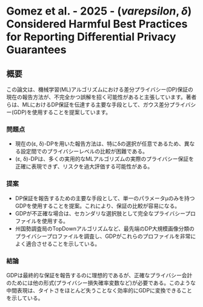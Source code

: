 
# Gomez et al. - 2025 - $(varepsilon, δ)$ Considered Harmful Best Practices for Reporting Differential Privacy Guarantees

## 概要

この論文は、機械学習(ML)アルゴリズムにおける差分プライバシー(DP)保証の現在の報告方法が、不完全かつ誤解を招く可能性があると主張しています。著者らは、MLにおけるDP保証を伝達する主要な手段として、ガウス差分プライバシー(GDP)を使用することを提案しています。

### 問題点

- 現在の(ε, δ)-DPを用いた報告方法は、特にδの選択が任意であるため、異なる設定間でのプライバシーレベルの比較が困難である。
- (ε, δ)-DPは、多くの実用的なMLアルゴリズムの実際のプライバシー保証を正確に表現できず、リスクを過大評価する可能性がある。

### 提案

- DP保証を報告するための主要な手段として、単一のパラメータμのみを持つGDPを使用することを提案。これにより、保証の比較が容易になる。
- GDPが不正確な場合は、セカンダリな選択肢として完全なプライバシープロファイルを使用する。
- 州国勢調査局のTopDownアルゴリズムなど、最先端のDP大規模画像分類のプライバシープロファイルを調査し、GDPがこれらのプロファイルを非常によく適合させることを示している。

### 結論

GDPは最終的な保証を報告するのに理想的であるが、正確なプライバシー会計のためには他の形式(プライバシー損失確率変数など)が必要である。このような中間表現は、タイトさをほとんど失うことなく効率的にGDPに変換できることを示している。
